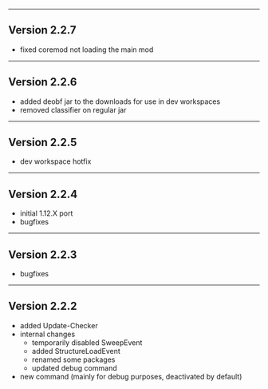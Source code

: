 ------------------------------------------------------
Version 2.2.7
------------------------------------------------------
- fixed coremod not loading the main mod

------------------------------------------------------
Version 2.2.6
------------------------------------------------------
- added deobf jar to the downloads for use in dev workspaces
- removed classifier on regular jar

------------------------------------------------------
Version 2.2.5
------------------------------------------------------
- dev workspace hotfix

------------------------------------------------------
Version 2.2.4
------------------------------------------------------
- initial 1.12.X port
- bugfixes


------------------------------------------------------
Version 2.2.3
------------------------------------------------------
- bugfixes

------------------------------------------------------
Version 2.2.2
------------------------------------------------------
- added Update-Checker
- internal changes
	- temporarily disabled SweepEvent
	- added StructureLoadEvent
	- renamed some packages
	- updated debug command
- new command (mainly for debug purposes, deactivated by default)

